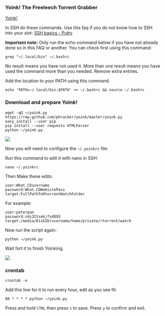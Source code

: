 
### Yoink! The Freeleech Torrent Grabber

[Yoink!](https://github.com/phracker/yoink)

In SSH do these commands. Use this faq if you do not know how to SSH into your slot: [SSH basics - Putty](https://www.feralhosting.com/faq/view?question=12)

**Important note:** Only run the echo command below if you have not already done so in this FAQ or another. You can check first using this command:

~~~
grep "~/.local/bin" ~/.bashrc
~~~

No result means you have not used it. More than one result means you have used the command more than you needed. Remove extra entries.

Add the location to your PATH using this command.

~~~
echo 'PATH=~/.local/bin:$PATH' >> ~/.bashrc && source ~/.bashrc
~~~

### Download and prepare Yoink!

~~~
wget -qO ~/yoink.py https://raw.github.com/phracker/yoink/master/yoink.py
easy_install --user pip
pip install --user requests HTMLParser
python ~/yoink.py
~~~

![](https://raw.github.com/feralhosting/feralfilehosting/master/Feral%20Wiki/Software/Yoink!%20-%20The%20Freeleech%20Torrent%20Grabber/1.png)

Now you will need to configure the `~/.yoinkrc` file:

Run this command to edit it with nano in SSH:

~~~
nano ~/.yoinkrc
~~~

Then Make these edits:

~~~
user:What.CDusername
password:What.CDWebsitePass
target:FullPathToRtorrentWatchFolder
~~~

For example:

~~~
user:peterpan
password:sds32tsekjfsd893
target:/media/DiskID/username/home/private/rtorrent/watch
~~~

Now run the script again:

~~~
python ~/yoink.py
~~~

Wait fort it to finish Yoinking.

![](https://raw.github.com/feralhosting/feralfilehosting/master/Feral%20Wiki/Software/Yoink!%20-%20The%20Freeleech%20Torrent%20Grabber/2.png)

### crontab

~~~
crontab -e
~~~

Add this line for it to run every hour, edit as you see fit:

~~~
00 * * * * python ~/yoink.py
~~~

Press and hold `CTRL` then press `x` to save. Press `y` to confirm and exit.